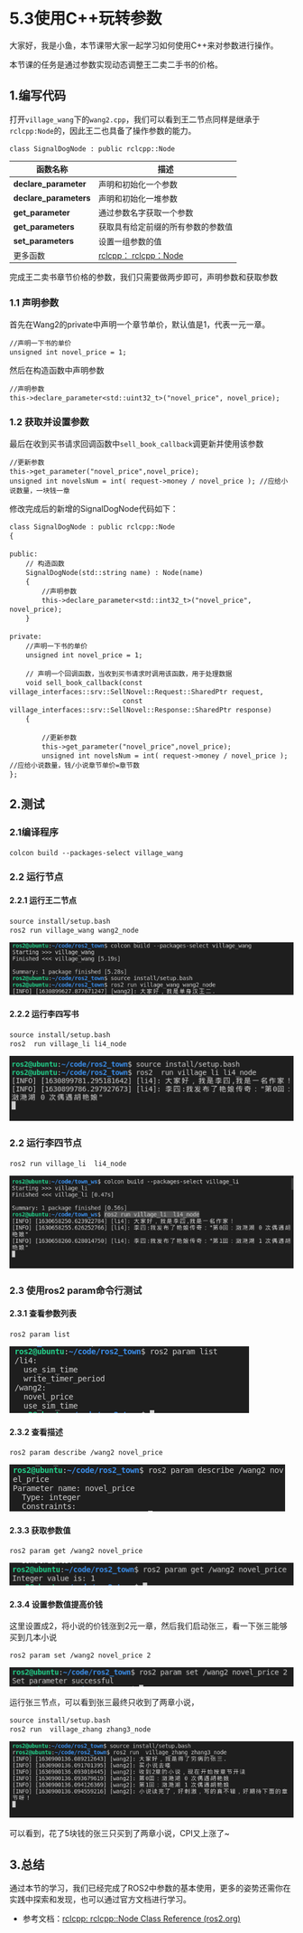 # 5.3使用C++玩转参数

大家好，我是小鱼，本节课带大家一起学习如何使用C++来对参数进行操作。

本节课的任务是通过参数实现动态调整王二卖二手书的价格。

## 1.编写代码

打开`village_wang`下的`wang2.cpp`，我们可以看到王二节点同样是继承于`rclcpp:Node`的，因此王二也具备了操作参数的能力。                                                                                                                                                                         

```
class SignalDogNode : public rclcpp::Node
```

| 函数名称               | 描述                                                         |
| ---------------------- | ------------------------------------------------------------ |
| **declare_parameter**  | 声明和初始化一个参数                                         |
| **declare_parameters** | 声明和初始化一堆参数                                         |
| **get_parameter**      | 通过参数名字获取一个参数                                     |
| **get_parameters**     | 获取具有给定前缀的所有参数的参数值                           |
| **set_parameters**     | 设置一组参数的值                                             |
| 更多函数               | [rclcpp： rclcpp：Node](https://docs.ros2.org/latest/api/rclpy/api/node.html) |

完成王二卖书章节价格的参数，我们只需要做两步即可，声明参数和获取参数

### 1.1 声明参数

首先在Wang2的private中声明一个章节单价，默认值是1，代表一元一章。

```
//声明一下书的单价
unsigned int novel_price = 1;
```

然后在构造函数中声明参数

```
//声明参数
this->declare_parameter<std::uint32_t>("novel_price", novel_price);
```

### 1.2 获取并设置参数

最后在收到买书请求回调函数中`sell_book_callback`调更新并使用该参数

```
//更新参数
this->get_parameter("novel_price",novel_price);
unsigned int novelsNum = int( request->money / novel_price ); //应给小说数量，一块钱一章
```

修改完成后的新增的SignalDogNode代码如下：

```
class SignalDogNode : public rclcpp::Node
{

public:
    // 构造函数
    SignalDogNode(std::string name) : Node(name)
    {
        //声明参数
        this->declare_parameter<std::int32_t>("novel_price", novel_price);
    }

private:
    //声明一下书的单价
    unsigned int novel_price = 1;
    
    // 声明一个回调函数，当收到买书请求时调用该函数，用于处理数据
    void sell_book_callback(const village_interfaces::srv::SellNovel::Request::SharedPtr request,
                            const village_interfaces::srv::SellNovel::Response::SharedPtr response)
    {
   
        //更新参数
        this->get_parameter("novel_price",novel_price);
        unsigned int novelsNum = int( request->money / novel_price ); //应给小说数量，钱/小说章节单价=章节数
};
```

## 2.测试

### 2.1编译程序

```
colcon build --packages-select village_wang
```

### 2.2 运行节点

#### 2.2.1 运行王二节点

```
source install/setup.bash
ros2 run village_wang wang2_node 
```

![image-20210906114050417](5.3使用C++玩转参数/imgs/image-20210906114050417.png)

#### 2.2.2 运行李四写书

```
source install/setup.bash
ros2  run village_li li4_node 
```

![image-20210906114314258](5.3使用C++玩转参数/imgs/image-20210906114314258.png)

### 2.2 运行李四节点

```
ros2 run village_li  li4_node
```

![image-20210903163746196](5.2使用Python玩转参数/imgs/image-20210903163746196.png)

### 2.3 使用ros2 param命令行测试

#### 2.3.1 查看参数列表

```
ros2 param list
```

![image-20210906114451599](5.2使用Python玩转参数/imgs/image-20210906114451599.png)

#### 2.3.2 查看描述

```
ros2 param describe /wang2 novel_price
```

![image-20210906114521147](5.2使用Python玩转参数/imgs/image-20210906114521147.png)

#### 2.3.3 获取参数值

```
ros2 param get /wang2 novel_price
```

![image-20210906114549163](5.2使用Python玩转参数/imgs/image-20210906114549163.png)

#### 2.3.4 设置参数值提高价钱

这里设置成2，将小说的价钱涨到2元一章，然后我们启动张三，看一下张三能够买到几本小说

```
ros2 param set /wang2 novel_price 2
```

![image-20210906115120436](5.2使用Python玩转参数/imgs/image-20210906115120436.png)

运行张三节点，可以看到张三最终只收到了两章小说，

```
source install/setup.bash
ros2 run  village_zhang zhang3_node
```

![image-20210906114946013](5.2使用Python玩转参数/imgs/image-20210906114946013.png)

可以看到，花了5块钱的张三只买到了两章小说，CPI又上涨了~

## 3.总结

通过本节的学习，我们已经完成了ROS2中参数的基本使用，更多的姿势还需你在实践中探索和发现，也可以通过官方文档进行学习。



- 参考文档：[rclcpp: rclcpp::Node Class Reference (ros2.org)](https://docs.ros2.org/foxy/api/rclcpp/classrclcpp_1_1Node.html)



